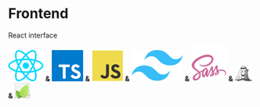 
# Frontend

React interface

[![alt text](public/react.svg)](https://react.dev/) **&** [![alt text](public/typescript.svg)](https://www.typescriptlang.org/) **&** [![alt text](public/javascript.svg)](https://en.wikipedia.org/wiki/JavaScript) **&** [![alt text](public/tailwind.svg)](https://tailwindcss.com/) **&** [![alt text](public/sass.svg)](https://sass-lang.com/) **&** [![alt text](public/jotai.png)](https://jotai.org/) **&** [![alt text](public/leaflet.png)](https://leafletjs.com/)


